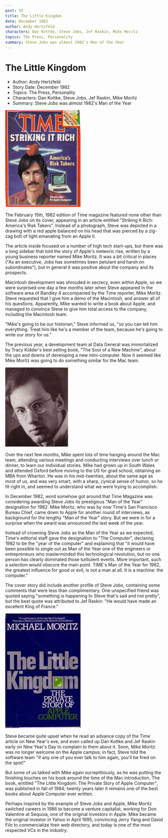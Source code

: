 ```yaml
---
post: 55
title: The Little Kingdom
date: December 1982
author: Andy Hertzfeld
characters: Dan Kottke, Steve Jobs, Jef Raskin, Mike Moritz
topics: The Press, Personality
summary: Steve Jobs was almost 1982's Man of the Year
---
```


# The Little Kingdom
* Author: Andy Hertzfeld
* Story Date: December 1982
* Topics: The Press, Personality
* Characters: Dan Kottke, Steve Jobs, Jef Raskin, Mike Moritz
* Summary: Steve Jobs was almost 1982's Man of the Year

![Steve on the cover of Time](images/steve_time_cover.jpg) 

The February 15th, 1982 edition of Time magazine featured none other than Steve Jobs on its cover, appearing in an article entitled "Striking It Rich: America's Risk Takers".  Instead of a photograph, Steve was depicted in a drawing with a red apple balanced on his head that was pierced by a zig-zag bolt of light emanating from an Apple II.

The article inside focused on a number of high tech start-ups, but there was a long sidebar that told the story of Apple's meteoric rise, written by a young business reporter named Mike Moritz.   It was a bit critical in places ("As an executive, Jobs has sometimes been petulant and harsh on subordinates"), but in general it was positive about the company and its prospects.

Macintosh development was shrouded in secrecy, even within Apple, so we were surprised one day a few months later when Steve appeared in the software area of Bandley 4 accompanied by the Time reporter, Mike Moritz.  Steve requested that I give him a demo of the Macintosh, and answer all of his questions.  Apparently, Mike wanted to write a book about Apple, and managed to convince Steve to give him total access to the company, including the Macintosh team.

"Mike's going to be our historian," Steve informed us, "so you can tell him everything.  Treat him like he's a member of the team, because he's going to write our story for us."

The previous year, a development team at Data General was immortalized by Tracy Kidder's best selling book, "The Soul of a New Machine", about the ups and downs of developing a new mini-computer.  Now it seemed like Mike Moritz was going to do something similar for the Mac team.

![Mike Moritz in 1984](images/moritz_84.jpg)

Over the next few months, Mike spent lots of time hanging around the Mac team, attending various meetings and conducting interviews over lunch or dinner, to learn our individual stories.  Mike had grown up in South Wales and attended Oxford before moving to the US for grad school, obtaining an MBA from Wharton.  He was in his mid-twenties, about the same age as most of us, and was very smart, with a sharp, cynical sense of humor, so he fit right in, and seemed to understand what we were trying to accomplish.

In December 1982, word somehow got around that Time Magazine was considering awarding Steve Jobs its prestigious "Man of the Year" designation for 1982.  Mike Moritz, who was by now Time's San Francisco Bureau Chief, came down to Apple for another round of interviews, as background for the lengthy "Man of the Year" story.  But we were in for a surprise when the award was announced the last week of the year.

Instead of crowning Steve Jobs as the Man of the Year as we expected, Time's editorial staff gave the designation to "The Computer", declaring 1982 to be the "year of the computer" and explaining that "it would have been possible to single out as Man of the Year one of the engineers or entrepreneurs who masterminded this technological revolution, but no one person has clearly dominated those turbulent events. More important, such a selection would obscure the main point. TIME's Man of the Year for 1982, the greatest influence for good or evil, is not a man at all. It is a machine: the computer."

The cover story did include another profile of Steve Jobs, containing some comments that were less than complimentary.  One unspecified friend was quoted saying "something is happening to Steve that's sad and not pretty", but the best quote was attributed to Jef Raskin:  "He would have made an excellent King of France."

![Mike's book](images/little_kingdom.jpg)

Steve became quite upset when he read an advance copy of the Time article on New Year's eve, and even called up Dan Kottke and Jef Raskin early on New Year's Day to complain to them about it.   Soon, Mike Moritz was no longer welcome on the Apple campus; in fact, Steve told the software team "if any one of you ever talk to him again, you'll be fired on the spot!"

But some of us talked with Mike again surreptitiously, as he was putting the finishing touches on his book around the time of the Mac introduction.  The book, entitled "The Little Kingdom: The Private Story of Apple Computer", was published in fall of 1984; twenty years later it remains one of the best books about Apple Computer ever written.

Perhaps inspired by the example of Steve Jobs and Apple, Mike Moritz switched careers in 1986 to become a venture capitalist, working for Don Valentine at Sequoia, one of the original investors in Apple.  Mike became the original investor in Yahoo in April 1995, convincing Jerry Yang and David Filo to commercialize their web directory, and today is one of the most respected VCs in the industry.